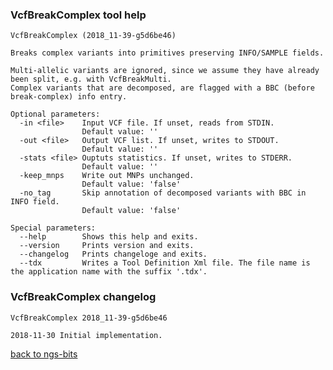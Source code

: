 ### VcfBreakComplex tool help
	VcfBreakComplex (2018_11-39-g5d6be46)
	
	Breaks complex variants into primitives preserving INFO/SAMPLE fields.
	
	Multi-allelic variants are ignored, since we assume they have already been split, e.g. with VcfBreakMulti.
	Complex variants that are decomposed, are flagged with a BBC (before break-complex) info entry.
	
	Optional parameters:
	  -in <file>    Input VCF file. If unset, reads from STDIN.
	                Default value: ''
	  -out <file>   Output VCF list. If unset, writes to STDOUT.
	                Default value: ''
	  -stats <file> Ouptuts statistics. If unset, writes to STDERR.
	                Default value: ''
	  -keep_mnps    Write out MNPs unchanged.
	                Default value: 'false'
	  -no_tag       Skip annotation of decomposed variants with BBC in INFO field.
	                Default value: 'false'
	
	Special parameters:
	  --help        Shows this help and exits.
	  --version     Prints version and exits.
	  --changelog   Prints changeloge and exits.
	  --tdx         Writes a Tool Definition Xml file. The file name is the application name with the suffix '.tdx'.
	
### VcfBreakComplex changelog
	VcfBreakComplex 2018_11-39-g5d6be46
	
	2018-11-30 Initial implementation.
[back to ngs-bits](https://github.com/imgag/ngs-bits)